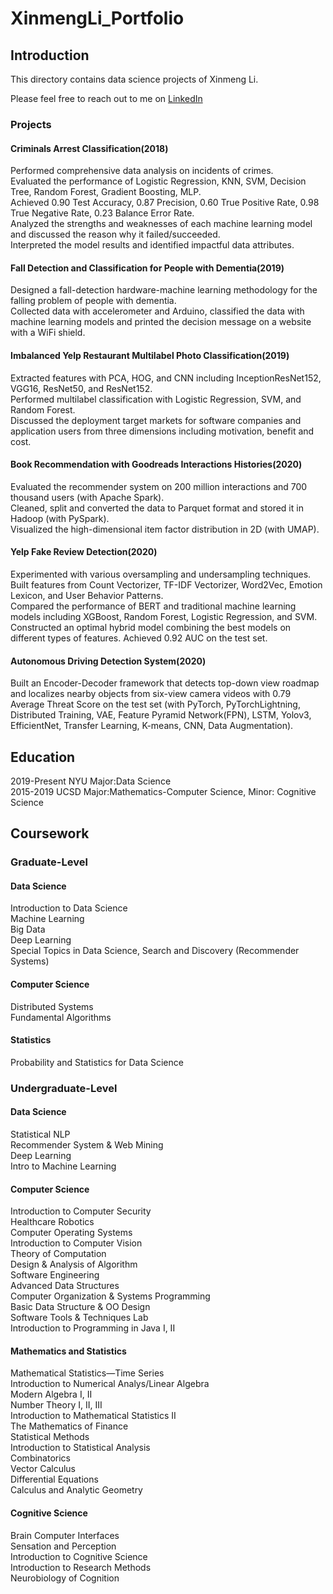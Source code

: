 # XinmengLi_Portfolio

## Introduction
This directory contains data science projects of Xinmeng Li. 

Please feel free to reach out to me on [LinkedIn](https://www.linkedin.com/in/xinmeng-li/)
### Projects
#### Criminals Arrest Classification(2018)
Performed comprehensive data analysis on incidents of crimes.\
Evaluated the performance of Logistic Regression, KNN, SVM, Decision Tree, Random Forest, Gradient Boosting, MLP. \
Achieved 0.90 Test Accuracy, 0.87 Precision, 0.60 True Positive Rate, 0.98 True Negative Rate, 0.23 Balance Error Rate. \
Analyzed the strengths and weaknesses of each machine learning model and discussed the reason why it failed/succeeded.\
Interpreted the model results and identified impactful data attributes. 
#### Fall Detection and Classification for People with Dementia(2019)
Designed a fall-detection hardware-machine learning methodology for the falling problem of people with dementia. \
Collected data with accelerometer and Arduino, classified the data with machine learning models and printed the decision message on a website with a WiFi shield.
#### Imbalanced Yelp Restaurant Multilabel Photo Classification(2019)
Extracted features with PCA, HOG, and CNN including InceptionResNet152, VGG16, ResNet50, and ResNet152.\
Performed multilabel classification with Logistic Regression, SVM, and Random Forest.\
Discussed the deployment target markets for software companies and application users from three dimensions including motivation, benefit and cost.
#### Book Recommendation with Goodreads Interactions Histories(2020)
Evaluated the recommender system on 200 million interactions and 700 thousand users (with Apache Spark).\
Cleaned, split and converted the data to Parquet format and stored it in Hadoop (with PySpark).\
Visualized the high-dimensional item factor distribution in 2D (with UMAP).
#### Yelp Fake Review Detection(2020)
Experimented with various oversampling and undersampling techniques. \
Built features from Count Vectorizer, TF-IDF Vectorizer, Word2Vec, Emotion Lexicon, and User Behavior Patterns. \
Compared the performance of BERT and traditional machine learning models including XGBoost, Random Forest, Logistic Regression, and SVM. \
Constructed an optimal hybrid model combining the best models on different types of features. Achieved 0.92 AUC on the test set.
#### Autonomous Driving Detection System(2020)
Built an Encoder-Decoder framework that detects top-down view roadmap and localizes nearby objects from six-view camera videos with 0.79 Average Threat Score on the test set (with PyTorch, PyTorchLightning, Distributed Training, VAE, Feature Pyramid Network(FPN), LSTM, Yolov3, EfficientNet, Transfer Learning, K-means, CNN, Data Augmentation).

## Education
2019-Present NYU Major:Data Science\
2015-2019   UCSD Major:Mathematics-Computer Science, Minor: Cognitive Science 

## Coursework
### Graduate-Level
#### Data Science
Introduction to Data Science \
Machine Learning \
Big Data \
Deep Learning \
Special Topics in Data Science, Search and Discovery (Recommender Systems)
#### Computer Science
Distributed Systems\
Fundamental Algorithms
#### Statistics
Probability and Statistics for Data Science
### Undergraduate-Level
#### Data Science
Statistical NLP \
Recommender System & Web Mining \
Deep Learning \
Intro to Machine Learning
#### Computer Science
Introduction to Computer Security \
Healthcare Robotics\
Computer Operating Systems\
Introduction to Computer Vision\
Theory of Computation\
Design & Analysis of Algorithm\
Software Engineering\
Advanced Data Structures\
Computer Organization & Systems Programming\
Basic Data Structure & OO Design\
Software Tools & Techniques Lab\
Introduction to Programming in Java I, II
#### Mathematics and Statistics
Mathematical Statistics—Time Series\
Introduction to Numerical Analys/Linear Algebra\
Modern Algebra I, II\
Number Theory I, II, III\
Introduction to Mathematical Statistics II\
The Mathematics of Finance\
Statistical Methods\
Introduction to Statistical Analysis\
Combinatorics\
Vector Calculus\
Differential Equations\
Calculus and Analytic Geometry
#### Cognitive Science
Brain Computer Interfaces\
Sensation and Perception\
Introduction to Cognitive Science\
Introduction to Research Methods\
Neurobiology of Cognition

